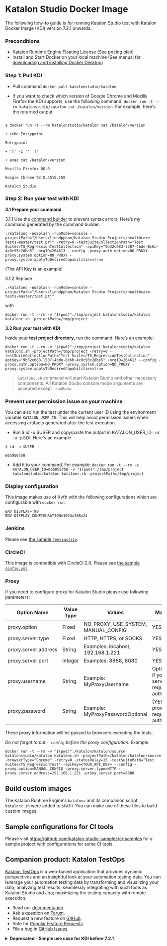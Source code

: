 # Katalon Studio Docker Image 

The following how-to guide is for running Katalon Studio test with Katalon Docker Image (KDI) version 7.2.1 onwards.

### Preconditions

* Katalon Runtime Engine Floating License (See [pricing plan](https://www.katalon.com/pricing/))
* Install and Start Docker on your local machine (See manual for [downloading and installing Docker Desktop](https://docs.docker.com/desktop/#download-and-install))

### Step 1: Pull KDI

* Pull command `docker pull katalonstudio/katalon`

* If you want to check which version of Google Chrome and Mozilla Firefox the KDI supports, use the following command: `docker run -t --rm katalonstudio/katalon cat /katalon/version`. For example, here's the returned output.

```

$ docker run -t --rm katalonstudio/katalon cat /katalon/version

+ echo Entrypoint

Entrypoint

+ '[' -z '' ']'

+ exec cat /katalon/version

Mozilla Firefox 88.0

Google Chrome 92.0.4515.159 

Katalon Studio 
```

### Step 2: Run your test with KDI

**3.1 Prepare your command**

3.1.1 Use the [command builder](https://docs.katalon.com/katalon-studio/docs/console-mode-execution.html#command-builder) to prevent syntax errors. Here’s my command generated by the command builder:

`./katalonc -noSplash -runMode=console -projectPath="/Users/linhdppham/Katalon Studio Projects/healthcare-tests-master/test.prj" -retry=0 -testSuiteCollectionPath="Test Suites/TS_RegressionTestCollection" -apiKey="9b32c683-l587-4bde-8c6b-4c0c93c28be5" -orgID=264613 --config -proxy.auth.option=NO_PROXY -proxy.system.option=NO_PROXY -proxy.system.applyToDesiredCapabilities=true`

(The API Key is an example)

3.1.2 Replace 

`./katalonc -noSplash -runMode=console -projectPath="/Users/linhdppham/Katalon Studio Projects/healthcare-tests-master/test.prj"` 

with 

`docker run -t --rm -v "$(pwd)":/tmp/project katalonstudio/katalon katalonc.sh -projectPath=/tmp/project`

**3.2 Run your test with KDI**

Inside your **test project directory**, run the command. Here’s an example:

`docker run -t --rm -v "$(pwd)":/tmp/project katalonstudio/katalon katalonc.sh -projectPath=/tmp/project -retry=0 -testSuiteCollectionPath="Test Suites/TS_RegressionTestCollection" -apiKey="9b32c683-l587-4bde-8c6b-4c0c93c28be5" -orgID=264613 --config -proxy.auth.option=NO_PROXY -proxy.system.option=NO_PROXY -proxy.system.applyToDesiredCapabilities=true`

> `katalonc.sh` command will start Katalon Studio and other necessary components. All Katalon Studio console mode arguments are accepted except `-runMode`.

### Prevent user permission issue on your machine

You can also run the test under the current user ID using the environment variable `KATALON_USER_ID`. This will help avoid permission issues when accessing artifacts generated after the test execution.

* Run $ id -u $USER and copy/paste the output in KATALON_USER_ID=`id -u $USER`. Here's an example
```
$ id -u $USER

665056758
```

* Add it to your command. For example: `docker run -t --rm -e KATALON_USER_ID=665056758 -v "$(pwd)":/tmp/project katalonstudio/katalon katalonc.sh -projectPath=/tmp/project`

### Display configuration

This image makes use of Xvfb with the following configurations which are configurable with `docker run`:

```
ENV DISPLAY=:99
ENV DISPLAY_CONFIGURATION=1024x768x24
```

### Jenkins

Please see [the sample `Jenkinsfile`](https://github.com/katalon-studio-samples/ci-samples/blob/master/Jenkinsfile).

### CircleCI

This image is compatible with CircleCI 2.0. Please see [the sample `config.yml`](https://github.com/katalon-studio-samples/ci-samples/blob/master/.circleci/config.yml).

### Proxy

If you need to configure proxy for Katalon Studio please use following parameters:

| Option Name          | Value Type | Values                              | Mandatory? |
| -------------------- | ---------- | ----------------------------------- | ---------- |
| proxy.option         | Fixed      | NO_PROXY, USE_SYSTEM, MANUAL_CONFIG | YES        |
| proxy.server.type    | Fixed      | HTTP, HTTPS, or SOCKS               | YES        |
| proxy.server.address | String     | Examples: locahost, 192.168.1.221   | YES        |
| proxy.server.port    | Integer    | Examples: 8888, 8080                | YES        |
| proxy.username       | String	    | Example: MyProxyUsername            | Optional (YES if your proxy server requires authentication) |
| proxy.password       | String     | Example: MyProxyPasswordOptional    | (YES if your proxy server requires authentication) |

These proxy information will be passed to browsers executing the tests.

*Do not forget to put `--config` before the proxy configuration.* Example:

```
docker run -t --rm -v "$(pwd)":/katalon/katalon/source katalonstudio/katalon katalonc.sh -projectPath=/katalon/katalon/source -browserType="Chrome" -retry=0 -statusDelay=15 -testSuitePath="Test Suites/TS_RegressionTest" -apikey=<YOUR_API_KEY> --config -proxy.option=MANUAL_CONFIG -proxy.server.type=HTTP -proxy.server.address=192.168.1.221 -proxy.server.port=8888
```

## Build custom images

The Katalon Runtime Engine's `katalonc` and its companion script `katalonc.sh` were added to `$PATH`. You can make use of these files to build custom images.

## Sample configurations for CI tools

Please visit https://github.com/katalon-studio-samples/ci-samples for a sample project with configurations for some CI tools.
  
## Companion product: Katalon TestOps

[Katalon TestOps](https://analytics.katalon.com) is a web-based application that provides dynamic perspectives and an insightful look at your automation testing data. You can leverage your automation testing data by transforming and visualizing your data; analyzing test results; seamlessly integrating with such tools as Katalon Studio and Jira; maximizing the testing capacity with remote execution.

* Read our [documentation](https://docs.katalon.com/katalon-analytics/docs/overview.html).
* Ask a question on [Forum](https://forum.katalon.com/categories/katalon-analytics).
* Request a new feature on [GitHub](CONTRIBUTING.md).
* Vote for [Popular Feature Requests](https://github.com/katalon-analytics/katalon-analytics/issues?q=is%3Aopen+is%3Aissue+label%3Afeature-request+sort%3Areactions-%2B1-desc).
* File a bug in [GitHub Issues](https://github.com/katalon-analytics/katalon-analytics/issues).

<details><summary><strong>Deprecated - Simple use case for KDI before 7.2.1</strong></summary>
<p>

Inside the test project directory, execute the following command:

```
docker run -t --rm -v "$(pwd)":/katalon/katalon/source katalonstudio/katalon katalon-execute.sh -browserType="Chrome" -retry=0 -statusDelay=15 -testSuitePath="Test Suites/TS_RegressionTest" -apikey=<YOUR_API_KEY>
```

**`katalon-execute.sh`**

This command will start Katalon Studio and other necessary components. All [Katalon Studio console mode arguments](https://docs.katalon.com/display/KD/Console+Mode+Execution) are accepted *except* `-runMode`, `-reportFolder`, and `-projectPath`.

**`/katalon/katalon/source`**

`katalon-execute.sh` will look for the test project inside this directory.

If this bind mount is not used, `katalon-execute.sh` will look for the test project inside the current working directory (defined with `docker run`'s `-w` argument)..

```
docker run -t --rm -v "$(pwd)":/tmp/source -w /tmp/source katalonstudio/katalon katalon-execute.sh -browserType="Chrome" -retry=0 -statusDelay=15 -testSuitePath="Test Suites/TS_RegressionTest" -apikey=<YOUR_API_KEY>
```

**Reports**

Reports will be written to the `report` directory.

> **Docker Toolbox for Windows**
>
> Please make sure directories have been shared and configured correctly https://docs.docker.com/toolbox/toolbox_install_windows/#optional-add-shared-directories.

If bind mount `/katalon/katalon/report` is used, the test reports will be written to that location on the host machine.

</p>
</details>
